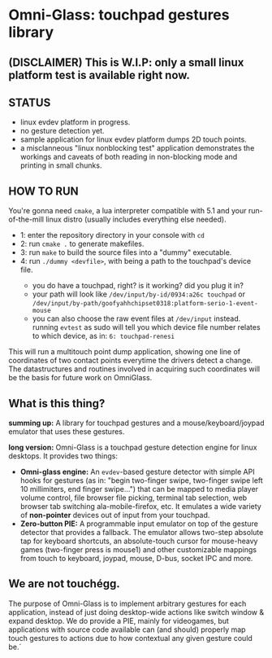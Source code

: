 # Omni-Glass: touchpad gestures library

## (DISCLAIMER) This is W.I.P: only a small linux platform test is available right now.

## STATUS
- linux evdev platform in progress.
- no gesture detection yet.
- sample application for linux evdev platform dumps 2D touch points.
- a misclanneous "linux nonblocking test" application demonstrates the workings and caveats of both reading in non-blocking mode and printing in small chunks.

## HOW TO RUN
You're gonna need `cmake`, a lua interpreter compatible with 5.1 and your run-of-the-mill linux distro (usually includes everything else needed).
- 1: enter the repository directory in your console with `cd`
- 2: run `cmake .` to generate makefiles.
- 3: run `make` to build the source files into a "dummy" executable.
- 4: run `./dummy <devfile>`, with <devfile> being a path to the touchpad's device file.
  - you do have a touchpad, right? is it working? did you plug it in?
  - your path will look like `/dev/input/by-id/0934:a26c touchpad` or `/dev/input/by-path/goofyahhchipset0318:platform-serio-1-event-mouse`
  - you can also choose the raw event files at `/dev/input` instead. running `evtest` as sudo will tell you which device file number relates to which device, as in: `6: touchpad-renesi`
 
This will run a multitouch point dump application, showing one line of coordinates of two contact points everytime the drivers detect a change. The datastructures and routines involved in acquiring such coordinates will be the basis for future work on OmniGlass.
## What is this thing?

**summing up:** A library for touchpad gestures and a mouse/keyboard/joypad emulator that uses these gestures.

**long version:** Omni-Glass is a touchpad gesture detection engine for linux desktops. It provides two things:

- **Omni-glass engine:** An `evdev`-based gesture detector with simple API hooks for gestures (as in: "begin two-finger swipe, two-finger swipe left 10 millimiters, end finger swipe...") that can be mapped to media player volume control, file browser file picking, terminal tab selection, web browser tab switching ala-mobile-firefox, etc.
It emulates a wide variety of **non-pointer** devices out of input from your touchpad.
- **Zero-button PIE:** A programmable input emulator on top of the gesture detector that provides a fallback. The emulator allows two-step absolute tap for keyboard shortcuts, an absolute-touch cursor for mouse-heavy games (two-finger press is mouse1) and other customizable mappings from touch to keyboard, joypad, mouse, D-bus, socket IPC and more.

## We are not touchégg.
The purpose of Omni-Glass is to implement arbitrary gestures for each application, instead of just doing desktop-wide actions like switch window & expand desktop.
We do provide a PIE, mainly for videogames, but applications with source code available can (and should) properly map touch gestures to actions due to how contextual any given gesture could be.´
